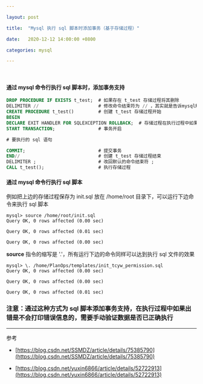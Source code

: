 ```yaml
---

layout: post

title:  "Mysql 执行 sql 脚本时添加事务（基于存储过程）"

date:   2020-12-12 14:00:00 +0800

categories: mysql

---
```


<br>

#### 通过 mysql 命令行执行 sql 脚本时，添加事务支持

```sql
DROP PROCEDURE IF EXISTS t_test;  # 如果存在 t_test 存储过程将其删除
DELIMITER //                      # 修改命令结束符为 // ，其实就是告诉mysql解释器，等遇见 // 后代表命令结束  
CREATE PROCEDURE t_test()         # 创建 t_test 存储过程开始  
BEGIN
DECLARE EXIT HANDLER FOR SQLEXCEPTION ROLLBACK;  # 存储过程在执行过程中如果出现异常进行回滚操作
START TRANSACTION;                # 事务开启

# 要执行的 sql 语句

COMMIT;                           # 提交事务  
END//                             # 创建 t_test 存储过程结束  
DELIMITER ;                       # 改回默认的命令结束符 ; 
CALL t_test();                    # 执行存储过程  
```

#### 通过 mysql 命令行执行 sql 脚本
例如把上边的存储过程保存为 init.sql 放在 /home/root 目录下，可以运行下边命令来执行 sql 脚本
```
mysql> source /home/root/init.sql
Query OK, 0 rows affected (0.00 sec)

Query OK, 0 rows affected (0.01 sec)

Query OK, 0 rows affected (0.00 sec)
```

**source** 指令的缩写是 '\.'，所有运行下边的命令同样可以达到执行 sql 文件的效果
```
mysql> \. /home/PlanOps/templates/init_tcyw_permission.sql
Query OK, 0 rows affected (0.00 sec)

Query OK, 0 rows affected (0.00 sec)

Query OK, 0 rows affected (0.01 sec)
```

### 注意：通过这种方式为 sql 脚本添加事务支持，在执行过程中如果出错是不会打印错误信息的，需要手动验证数据是否已正确执行

---

参考

- [https://blog.csdn.net/SSMDZ/article/details/75385790](https://blog.csdn.net/SSMDZ/article/details/75385790)

- [https://blog.csdn.net/yuxin6866/article/details/52722913](https://blog.csdn.net/yuxin6866/article/details/52722913)